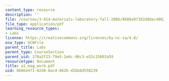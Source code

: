 ```yaml
---
content_type: resource
description: ''
file: /courses/3-014-materials-laboratory-fall-2006/8686e97102d88ac4862bd2bb8d558239_a1_mag_work.pdf
file_type: application/pdf
learning_resource_types:
- Labs
license: https://creativecommons.org/licenses/by-nc-sa/4.0/
ocw_type: OCWFile
parent_title: Labs
parent_type: CourseSection
parent_uid: 178a3f23-79e5-2e6c-90c3-e52c15603a59
resourcetype: Document
title: a1_mag_work.pdf
uid: 8686e971-02d8-8ac4-862b-d2bb8d558239
---
```

